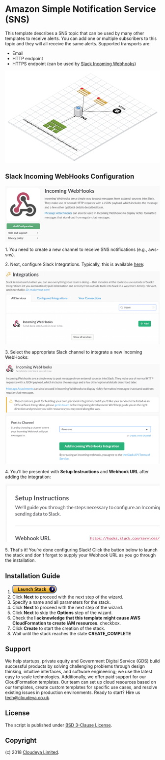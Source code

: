 # Amazon Simple Notification Service (SNS)

This template describes a SNS topic that can be used by many other templates to receive alerts. You can add one or multiple subscribers to this topic and they will all receive the same alerts. Supported transports are:

* Email
* HTTP endpoint
* HTTPS endpoint (can be used by [Slack Incoming Webhooks](https://api.slack.com/incoming-webhooks))

![Architecture](./images/aws-sns.png?raw=true "Architecture")

## Slack Incoming WebHooks Configuration

![Slack](./images/slack.png?raw=true "Slack Incoming Webhooks")

1\. You need to create a new channel to receive SNS notifications (e.g., aws-sns).

2\. Next, configure Slack Integrations. Typically, this is available [here](https://update-this-with-your-domain-name.slack.com/services/new):

![Slack Incoming Webhooks](./images/slack-webhook1.png?raw=true "Slack Incoming Webhooks")

3\. Select the appropriate Slack channel to integrate a new Incoming WebHooks:

![Slack Incoming Webhooks](./images/slack-webhook2.png?raw=true "Slack Incoming Webhooks")

4\. You'll be presented with **Setup Instructions** and **Webhook URL** after adding the integration:

![Slack Incoming Webhooks](./images/slack-webhook3.png?raw=true "Slack Incoming Webhooks")

5\. That's it! You’re done configuring Slack! Click the button below to launch the stack and don't forget to supply your Webhook URL as you go through the installation.

## Installation Guide

1. [![Launch Stack](./images/launch-stack.png)](https://console.aws.amazon.com/cloudformation/home#/stacks/new?stackName=aws-sns&templateURL=https://gitlab.com/cloudeya/aws-sns/-/raw/master/aws-sns.json)
1. Click **Next** to proceed with the next step of the wizard.
1. Specify a name and all parameters for the stack.
1. Click **Next** to proceed with the next step of the wizard.
1. Click **Next** to skip the **Options** step of the wizard.
1. Check the **I acknowledge that this template might cause AWS CloudFormation to create IAM resources.** checkbox.
1. Click **Create** to start the creation of the stack.
1. Wait until the stack reaches the state **CREATE_COMPLETE**

## Support

We help startups, private equity and Government Digital Service (GDS) build successful products by solving challenging problems through design thinking, intuitive interfaces, and software engineering; we use the latest easy to scale technologies. Additionally, we offer paid support for our CloudFormation templates. Our team can set up cloud resources based on our templates, create custom templates for specific use cases, and resolve existing issues in production environments. Ready to start? Hire us [tech@cloudeya.co.uk](mailto:tech@cloudeya.co.uk?subject=Cloud%20Infrastructure).

## License

The script is published under [BSD 3-Clause License](license.txt).

## Copyright

(c) 2018 [Cloudeya Limited](https://www.cloudeya.co.uk).